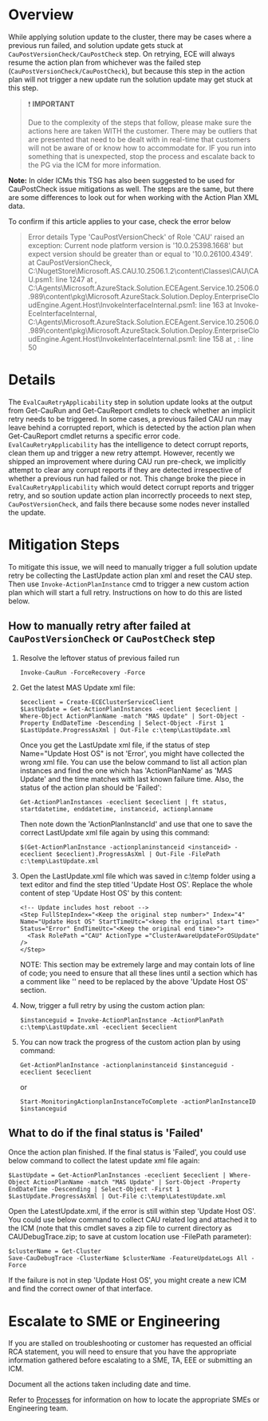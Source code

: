 # Overview
While applying solution update to the cluster, there may be cases where a previous run failed, and solution update gets stuck at `CauPostVersionCheck/CauPostCheck` step. On retrying, ECE will always resume the action plan from whichever was the failed step (`CauPostVersionCheck/CauPostCheck`), but because this step in the action plan will not trigger a new update run the solution update may get stuck at this step. 

   > :exclamation: **IMPORTANT**
   >
   > Due to the complexity of the steps that follow, please make sure the actions here are taken WITH the customer. There may be outliers that are presented that need to be dealt with in real-time that customers will not be aware of or know how to accommodate for. IF you run into something that is unexpected, stop the process and escalate back to the PG via the ICM for more information.

**Note:** In older ICMs this TSG has also been suggested to be used for CauPostCheck issue mitigations as well. The steps are the same, but there are some differences to look out for when working with the Action Plan XML data.

To confirm if this article applies to your case, check the error below

> Error details
> Type 'CauPostVersionCheck' of Role 'CAU' raised an exception: Current node platform version is '10.0.25398.1668' but expect version should be greater than or equal to '10.0.26100.4349'.
> at CauPostVersionCheck, C:\NugetStore\Microsoft.AS.CAU.10.2506.1.2\content\Classes\CAU\CAU.psm1: line 1247
> at <ScriptBlock>, C:\Agents\Microsoft.AzureStack.Solution.ECEAgent.Service.10.2506.0.989\content\pkg\Microsoft.AzureStack.Solution.Deploy.EnterpriseCloudEngine.Agent.Host\InvokeInterfaceInternal.psm1: line 163
> at Invoke-EceInterfaceInternal, C:\Agents\Microsoft.AzureStack.Solution.ECEAgent.Service.10.2506.0.989\content\pkg\Microsoft.AzureStack.Solution.Deploy.EnterpriseCloudEngine.Agent.Host\InvokeInterfaceInternal.psm1: line 158
> at <ScriptBlock>, <No file>: line 50

# Details
The `EvalCauRetryApplicability` step in solution update looks at the output from Get-CauRun and Get-CauReport cmdlets to check whether an implicit retry needs to be triggered. In some cases, a previous failed CAU run may leave behind a corrupted report, which is detected by the action plan when Get-CauReport cmdlet returns a specific error code. `EvalCauRetryApplicability` has the intelligence to detect corrupt reports, clean them up and trigger a new retry attempt. However, recently we shipped an improvement where during CAU run pre-check, we implicitly attempt to clear any corrupt reports if they are detected irrespective of whether a previous run had failed or not. This change broke the piece in `EvalCauRetryApplicability` which would detect corrupt reports and trigger retry, and so soution update action plan incorrectly proceeds to next step, `CauPostVersionCheck`, and fails there because some nodes never installed the update.

# Mitigation Steps
To mitigate this issue, we will need to manually trigger a full solution update retry be collecting the LastUpdate action plan xml and reset the CAU step. Then use `Invoke-ActionPlanInstance` cmd to trigger a new custom action plan which will start a full retry. Instructions on how to do this are listed below.

## How to manually retry after failed at `CauPostVersionCheck` or `CauPostCheck` step
1. Resolve the leftover status of previous failed run

   `Invoke-CauRun -ForceRecovery -Force`

2. Get the latest MAS Update xml file:
   
   ```
   $ececlient = Create-ECEClusterServiceClient
   $LastUpdate = Get-ActionPlanInstances -ececlient $ececlient | Where-Object ActionPlanName -match "MAS Update" | Sort-Object -Property EndDateTime -Descending | Select-Object -First 1   
   $LastUpdate.ProgressAsXml | Out-File c:\temp\LastUpdate.xml
   ```

   Once you get the LastUpdate xml file, if the status of step Name="Update Host OS" is not 'Error', you might have collected the wrong xml file. You can use the below command to list all action plan instances and find the one which has 'ActionPlanName' as 'MAS Update' and the time matches with last known failure time. Also, the status of the action plan should be 'Failed':

   `Get-ActionPlanInstances -ececlient $ececlient | ft status, startdatetime, enddatetime, instanceid, actionplanname`

   Then note down the 'ActionPlanInstancId' and use that one to save the correct LastUpdate xml file again by using this command:

   `$(Get-ActionPlanInstance -actionplaninstanceid <instanceid> -ececlient $ececlient).ProgressAsXml | Out-File -FilePath c:\temp\LastUpdate.xml`

4. Open the LastUpdate.xml file which was saved in c:\temp folder using a text editor and find the step titled 'Update Host OS'. Replace the whole content of step 'Update Host OS' by this content:

   ```
   <!-- Update includes host reboot -->
   <Step FullStepIndex="<Keep the original step number>" Index="4" Name="Update Host OS" StartTimeUtc="<keep the original start time>" Status="Error" EndTimeUtc="<Keep the original end time>">
     <Task RolePath ="CAU" ActionType ="ClusterAwareUpdateForOSUpdate" />
   </Step>
   ```
   NOTE: This section may be extremely large and may contain lots of line of code; you need to ensure that all these lines until a section which has a comment like '<!-- Re-apply reg keys after OS update -->' need to be replaced by the above 'Update Host OS' section. 

5. Now, trigger a full retry by using the custom action plan:

   `$instanceguid = Invoke-ActionPlanInstance -ActionPlanPath c:\temp\LastUpdate.xml -ececlient $ececlient`

6. You can now track the progress of the custom action plan by using command:

   `Get-ActionPlanInstance -actionplaninstanceid $instanceguid -ececlient $ececlient`

   or

   `Start-MonitoringActionplanInstanceToComplete -actionPlanInstanceID $instanceguid`

## What to do if the final status is 'Failed'
Once the action plan finished. If the final status is 'Failed', you could use below command to collect the latest update xml file again:

```
$LastUpdate = Get-ActionPlanInstances -ececlient $ececlient | Where-Object ActionPlanName -match "MAS Update" | Sort-Object -Property EndDateTime -Descending | Select-Object -First 1
$LastUpdate.ProgressAsXml | Out-File c:\temp\LatestUpdate.xml
```

Open the LatestUpdate.xml, if the error is still within step 'Update Host OS'. You could use below command to collect CAU related log and attached it to the ICM (note that this cmdlet saves a zip file to current directory as CAUDebugTrace.zip; to save at custom location use -FilePath parameter):

```
$clusterName = Get-Cluster
Save-CauDebugTrace -ClusterName $clusterName -FeatureUpdateLogs All -Force
```

If the failure is not in step 'Update Host OS', you might create a new ICM and find the correct owner of that interface.

# Escalate to SME or Engineering
If you are stalled on troubleshooting or customer has requested an official RCA statement, you will need to ensure that you have the appropriate information gathered before escalating to a SME, TA, EEE or submitting an ICM.

Document all the actions taken including date and time.

Refer to [Processes](/Processes.md) for information on how to locate the appropriate SMEs or Engineering team.
